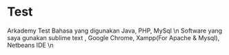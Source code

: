 # Test
Arkademy Test
Bahasa yang digunakan Java, PHP, MySql \n
Software yang saya gunakan sublime text , Google Chrome, Xampp(For Apache & Mysql), Netbeans IDE \n

